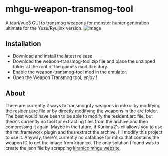 # mhgu-weapon-transmog-tool
A tauri/vue3 GUI to transmog weapons for monster hunter generation ultimate for the Yuzu/Ryujinx version.
![image](https://github.com/FeckNeck/mhgu-weapon-transmog-tool/assets/41020659/f3c33951-b567-42da-b556-3d7040d4475e)

## Installation
+ Download and install the latest release
+ Download the weapon-transmog-tool.zip file and place the unzipped folder at the root of the game's mod directory.
+ Enable the weapon-transmog-tool mod in the emulator.
+ Open the Weapon Transmog tool, *enjoy* !

## About
There are currently 2 ways to transmogrify weapons in mhxx: by modifying the resident.arc file or by directly modifying the weapons in the arc folder. The best would have been to be able to modify the resident.arc file, but there's currently no tool for extracting files from the archive and then compressing it again. Maybe in the future, if Kuriimu2's cli allows you to use the mt_framework plugin and thus extract the archive, I'll modify this project to use it.
Anyway, there's currently no database for mhxx that contains the weapon ID to get the image from kiranico. The only solution I found was to create the json file by scrapping [kiranico mhgu website](https://mhxx.kiranico.com/en). 

